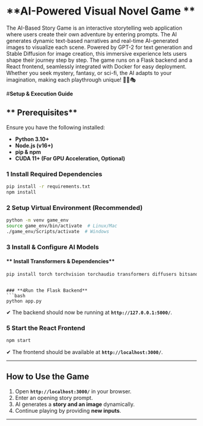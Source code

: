 # **AI-Powered Visual Novel Game **
The AI-Based Story Game is an interactive storytelling web application where users create their own adventure by entering prompts. The AI generates dynamic text-based narratives and real-time AI-generated images to visualize each scene. Powered by GPT-2 for text generation and Stable Diffusion for image creation, this immersive experience lets users shape their journey step by step. The game runs on a Flask backend and a React frontend, seamlessly integrated with Docker for easy deployment. Whether you seek mystery, fantasy, or sci-fi, the AI adapts to your imagination, making each playthrough unique! 🚀📖🎭

#**Setup & Execution Guide**
## ** Prerequisites**
Ensure you have the following installed:
- **Python 3.10+**
- **Node.js (v16+)**
- **pip & npm**
- **CUDA 11+ (For GPU Acceleration, Optional)**

### **1️ Install Required Dependencies**
```bash
pip install -r requirements.txt
npm install
```

### **2️ Setup Virtual Environment (Recommended)**
```bash
python -m venv game_env
source game_env/bin/activate  # Linux/Mac
./game_env/Scripts/activate  # Windows
```

### **3️ Install & Configure AI Models**
#### ** Install Transformers & Dependencies**
```bash
pip install torch torchvision torchaudio transformers diffusers bitsandbytes flask flask-cors
```

```

### **4️Run the Flask Backend**
```bash
python app.py
```
✔ The backend should now be running at **`http://127.0.0.1:5000/`**.

### **5️ Start the React Frontend**
```bash
npm start
```
✔ The frontend should be available at **`http://localhost:3000/`**.

---

## **How to Use the Game**
1. Open **`http://localhost:3000/`** in your browser.
2. Enter an opening story prompt.
3. AI generates a **story and an image** dynamically.
4. Continue playing by providing **new inputs**.

---


